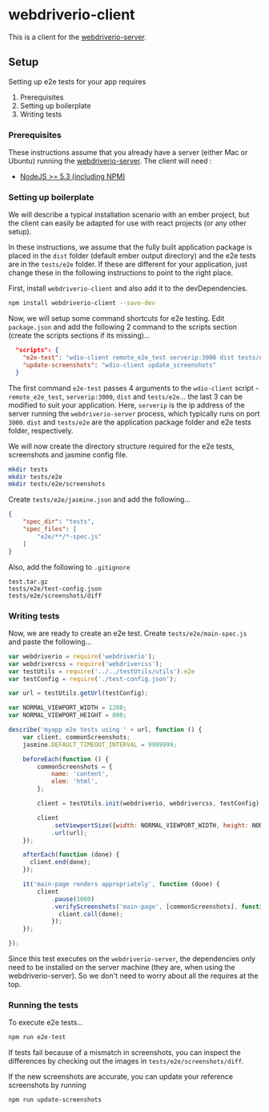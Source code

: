 [ci-img]: https://travis-ci.org/ciena-blueplanet/webdriverio-client.svg "Build Status"
[ci-url]: https://travis-ci.org/ciena-blueplanet/webdriverio-client

[cov-img]: https://coveralls.io/repos/github/ciena-blueplanet/webdriverio-client/badge.svg?branch=master "Code Coverage"
[cov-url]: https://coveralls.io/github/ciena-blueplanet/webdriverio-client

[npm-img]: https://img.shields.io/npm/v/webdriverio-client.svg "NPM Version"
[npm-url]: https://www.npmjs.com/package/webdriverio-client


# webdriverio-client

This is a client for the  [webdriverio-server](https://github.com/ciena-blueplanet/webdriverio-server).

## Setup

Setting up e2e tests for your app requires

1. Prerequisites
1. Setting up boilerplate
1. Writing tests

### Prerequisites

These instructions assume that you already have a server (either Mac or Ubuntu) running the [webdriverio-server](https://github.com/ciena-blueplanet/webdriverio-server). The client will need :

- [NodeJS >= 5.3 (including NPM)](https://github.com/creationix/nvm)


### Setting up boilerplate

We will describe a typical installation scenario with an ember project, but the client can easily be adapted for use with react projects (or any other setup).

In these instructions, we assume that the fully built application package is placed in the `dist` folder (default ember output directory) and the e2e tests are in the `tests/e2e` folder. If these are different for your application, just change these in the following instructions to point to the right place.


First, install `webdriverio-client` and also add it to the devDependencies.

```bash
npm install webdriverio-client --save-dev
```

Now, we will setup some command shortcuts for e2e testing. Edit `package.json` and add the following 2 command to the scripts section (create the scripts sections if its missing)...

```json
  "scripts": {
    "e2e-test": "wdio-client remote_e2e_test serverip:3000 dist tests/e2e",
    "update-screenshots": "wdio-client update_screenshots"
  }
```

The first command `e2e-test` passes 4 arguments to the `wdio-client` script - `remote_e2e_test`, `serverip:3000`, `dist` and `tests/e2e`... the last 3 can be modified to suit your application. Here, `serverip` is the ip address of the server running the `webdriverio-server` process, which typically runs on port `3000`. `dist` and `tests/e2e` are the application package folder and e2e tests folder, respectively.

We will now create the directory structure required for the e2e tests, screenshots and jasmine config file.

```bash
mkdir tests
mkdir tests/e2e
mkdir tests/e2e/screenshots
```

Create `tests/e2e/jasmine.json` and add the following...

```json
{
    "spec_dir": "tests",
    "spec_files": [
        "e2e/**/*-spec.js"
    ]
}
```

Also, add the following to `.gitignore`

    test.tar.gz
    tests/e2e/test-config.json
    tests/e2e/screenshots/diff

### Writing tests
Now, we are ready to create an e2e test. Create `tests/e2e/main-spec.js` and paste the following...

```javascript
var webdriverio = require('webdriverio');
var webdrivercss = require('webdrivercss');
var testUtils = require('../../testUtils/utils').e2e
var testConfig = require('./test-config.json');

var url = testUtils.getUrl(testConfig);

var NORMAL_VIEWPORT_WIDTH = 1280;
var NORMAL_VIEWPORT_HEIGHT = 800;

describe('myapp e2e tests using ' + url, function () {
    var client, commonScreenshots;
    jasmine.DEFAULT_TIMEOUT_INTERVAL = 9999999;

    beforeEach(function () {
        commonScreenshots = {
            name: 'content',
            elem: 'html',
        };

        client = testUtils.init(webdriverio, webdrivercss, testConfig);

        client
            .setViewportSize({width: NORMAL_VIEWPORT_WIDTH, height: NORMAL_VIEWPORT_HEIGHT})
            .url(url);
    });

    afterEach(function (done) {
      client.end(done);
    });

    it('main-page renders appropriately', function (done) {
        client
            .pause(1000)
            .verifyScreenshots('main-page', [commonScreenshots], function () {
              client.call(done);
            });
    });

});
```

Since this test executes on the `webdriverio-server`, the dependencies only need to be installed on the server machine (they are, when using the webdriverio-server). So we don't need to worry about all the requires at the top.


### Running the tests

To execute e2e tests...

```bash
npm run e2e-test
```

If tests fail because of a mismatch in screenshots, you can inspect the differences by checking out the images in `tests/e2e/screenshots/diff`.

If the new screenshots are accurate, you can update your reference screenshots by running

```bash
npm run update-screenshots
```
